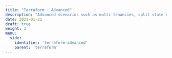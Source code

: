 ```yaml
---
title: "Terraform - Advanced"
description: "Advanced scenarios such as multi-tenancies, split state deployments, GitHub Actions, Terraform Cloud, aliased providers etc."
date: 2021-01-21
draft: true
weight: 3
menu:
  side:
    identifier: 'terraform-advanced'
    parent: 'terraform'
---
```

